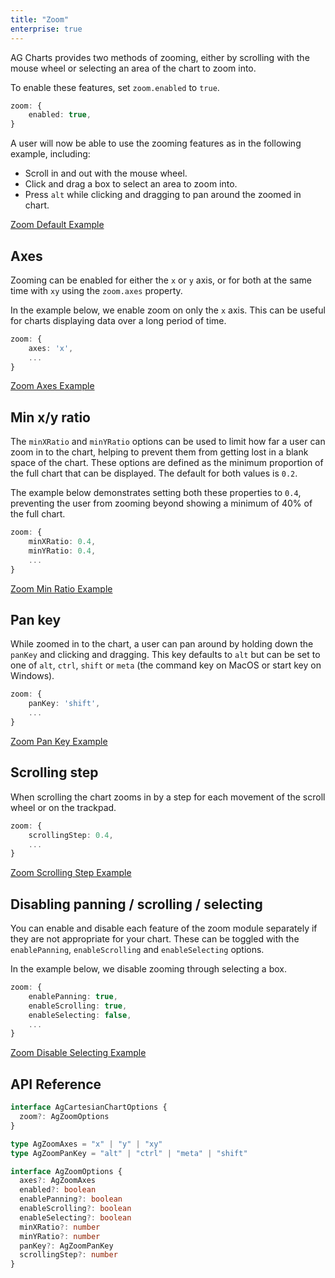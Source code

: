 ```yaml
---
title: "Zoom"
enterprise: true
---
```


AG Charts provides two methods of zooming, either by scrolling with the mouse wheel or selecting an area of the chart to zoom into.

To enable these features, set `zoom.enabled` to `true`.

```ts
zoom: {
    enabled: true,
}
```

A user will now be able to use the zooming features as in the following example, including:

- Scroll in and out with the mouse wheel.
- Click and drag a box to select an area to zoom into.
- Press `alt` while clicking and dragging to pan around the zoomed in chart.

[Zoom Default Example](https://plnkr.co/edit/KznL1NS8lPEvtbba?open=main.js&preview)

## Axes

Zooming can be enabled for either the `x` or `y` axis, or for both at the same time with `xy` using the `zoom.axes` property.

In the example below, we enable zoom on only the `x` axis. This can be useful for charts displaying data over a long period of time.

```ts
zoom: {
    axes: 'x',
    ...
}
```

[Zoom Axes Example](https://plnkr.co/edit/0uBhpVmIrqvn5ABD?open=main.js&preview)

## Min x/y ratio

The `minXRatio` and `minYRatio` options can be used to limit how far a user can zoom in to the chart, helping to prevent them from getting lost in a blank space of the chart. These options are defined as the minimum proportion of the full chart that can be displayed. The default for both values is `0.2`.

The example below demonstrates setting both these properties to `0.4`, preventing the user from zooming beyond showing a minimum of 40% of the full chart.

```ts
zoom: {
    minXRatio: 0.4,
    minYRatio: 0.4,
    ...
}
```

[Zoom Min Ratio Example](https://plnkr.co/edit/Q3dfsaBlcbS0FzrR?open=main.js&preview)

## Pan key

While zoomed in to the chart, a user can pan around by holding down the `panKey` and clicking and dragging. This key defaults to `alt` but can be set to one of `alt`, `ctrl`, `shift` or `meta` (the command key on MacOS or start key on Windows).

```ts
zoom: {
    panKey: 'shift',
    ...
}
```

[Zoom Pan Key Example](https://plnkr.co/edit/CTWmJq8KzlJwGQxN?open=main.js&preview)

## Scrolling step

When scrolling the chart zooms in by a step for each movement of the scroll wheel or on the trackpad.

```ts
zoom: {
    scrollingStep: 0.4,
    ...
}
```

[Zoom Scrolling Step Example](https://plnkr.co/edit/Ld2LHkVCS7Q998FF?open=main.js&preview)

## Disabling panning / scrolling / selecting

You can enable and disable each feature of the zoom module separately if they are not appropriate for your chart. These can be toggled with the `enablePanning`, `enableScrolling` and `enableSelecting` options.

In the example below, we disable zooming through selecting a box. <!-- Since dragging is now only used to pan the chart, we can set the `panKey` to `false`. -->

```ts
zoom: {
    enablePanning: true,
    enableScrolling: true,
    enableSelecting: false,
    ...
}
```

[Zoom Disable Selecting Example](https://plnkr.co/edit/QjuAvu5fi8yCTbYQ?open=main.js&preview)

## API Reference

<!-- TODO: replace with usual api reference component -->

```ts
interface AgCartesianChartOptions {
  zoom?: AgZoomOptions
}

type AgZoomAxes = "x" | "y" | "xy"
type AgZoomPanKey = "alt" | "ctrl" | "meta" | "shift"

interface AgZoomOptions {
  axes?: AgZoomAxes
  enabled?: boolean
  enablePanning?: boolean
  enableScrolling?: boolean
  enableSelecting?: boolean
  minXRatio?: number
  minYRatio?: number
  panKey?: AgZoomPanKey
  scrollingStep?: number
}
```

<!-- <interface-documentation interfaceName='AgZoomOptions' config='{ "showSnippets": false, "lookupRoot": "charts-api" }'></interface-documentation> -->
